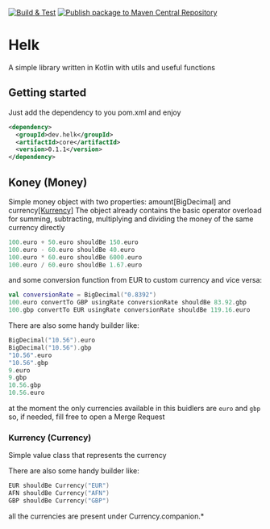[![Build & Test](https://github.com/Nolex13/Helk/actions/workflows/build-test.yml/badge.svg)](https://github.com/Nolex13/Helk/actions/workflows/build-test.yml)
[![Publish package to Maven Central Repository](https://github.com/Nolex13/Helk/actions/workflows/deploy.yml/badge.svg)](https://github.com/Nolex13/Helk/actions/workflows/deploy.yml)

# Helk
A simple library written in Kotlin with utils and useful functions

## Getting started
Just add the dependency to you pom.xml and enjoy
```xml
<dependency>
  <groupId>dev.helk</groupId>
  <artifactId>core</artifactId>
  <version>0.1.1</version>
</dependency>
```

## Koney (Money)
Simple money object with two properties: amount[BigDecimal] and currency[[Kurrency]](#kurrency)
The object already contains the basic operator overload for summing, subtracting, multiplying and dividing the money of the same currency directly
```kotlin
100.euro + 50.euro shouldBe 150.euro
100.euro - 60.euro shouldBe 40.euro
100.euro * 60.euro shouldBe 6000.euro
100.euro / 60.euro shouldBe 1.67.euro
```

and some conversion function from EUR to custom currency and vice versa:
```kotlin
val conversionRate = BigDecimal("0.8392")
100.euro convertTo GBP usingRate conversionRate shouldBe 83.92.gbp
100.gbp convertTo EUR usingRate conversionRate shouldBe 119.16.euro
```

There are also some handy builder like:
```kotlin
BigDecimal("10.56").euro
BigDecimal("10.56").gbp
"10.56".euro
"10.56".gbp
9.euro
9.gbp
10.56.gbp
10.56.euro
```
at the moment the only currencies available in this buidlers are `euro` and `gbp` so, if needed, fill free to open a Merge Request

### <a name="kurrency"></a>Kurrency (Currency)
Simple value class that represents the currency

There are also some handy builder like:
```kotlin
EUR shouldBe Currency("EUR")
AFN shouldBe Currency("AFN")
GBP shouldBe Currency("GBP")
```
all the currencies are present under Currency.companion.*